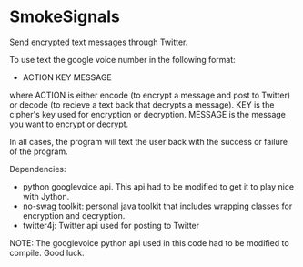 SmokeSignals
============

Send encrypted text messages through Twitter.

To use text the google voice number in the following format:
 - ACTION KEY MESSAGE

where ACTION is either encode (to encrypt a message and post to Twitter) or decode (to recieve a text back that decrypts a message). KEY is the cipher's key used for encryption or decryption. MESSAGE is the message you want to encrypt or decrypt.

In all cases, the program will text the user back with the success or failure of the program.

Dependencies:
  - python googlevoice api. This api had to be modified to get it to play nice with Jython. 
  - no-swag toolkit: personal java toolkit that includes wrapping classes for encryption and decryption.
  - twitter4j: Twitter api used for posting to Twitter

NOTE: The googlevoice python api used in this code had to be modified to compile. Good luck.
